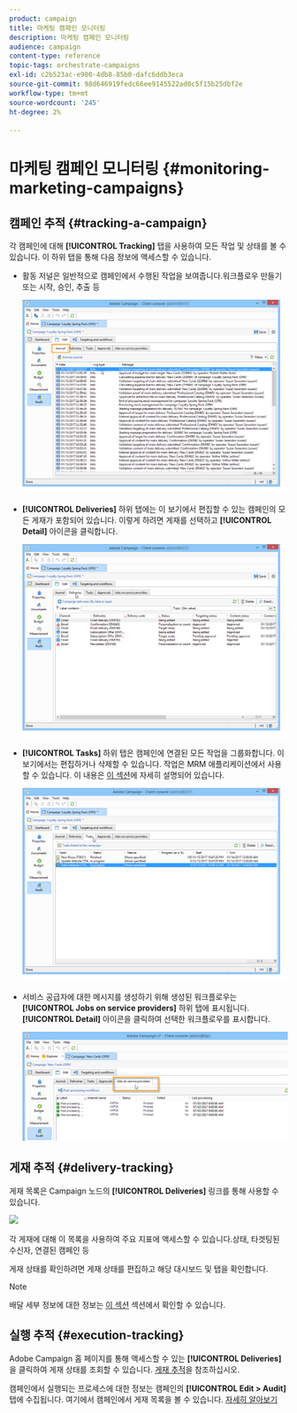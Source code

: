 ```yaml
---
product: campaign
title: 마케팅 캠페인 모니터링
description: 마케팅 캠페인 모니터링
audience: campaign
content-type: reference
topic-tags: orchestrate-campaigns
exl-id: c2b523ac-e900-4db8-85b0-dafc6ddb3eca
source-git-commit: 98d646919fedc66ee9145522ad0c5f15b25dbf2e
workflow-type: tm+mt
source-wordcount: '245'
ht-degree: 2%

---
```


# 마케팅 캠페인 모니터링 {#monitoring-marketing-campaigns}

## 캠페인 추적 {#tracking-a-campaign}

각 캠페인에 대해 **[!UICONTROL Tracking]** 탭을 사용하여 모든 작업 및 상태를 볼 수 있습니다. 이 하위 탭을 통해 다음 정보에 액세스할 수 있습니다.

* 활동 저널은 일반적으로 캠페인에서 수행된 작업을 보여줍니다.워크플로우 만들기 또는 시작, 승인, 추출 등

   ![](assets/s_ncs_user_op_edit_exe_tab_a.png)

* **[!UICONTROL Deliveries]** 하위 탭에는 이 보기에서 편집할 수 있는 캠페인의 모든 게재가 포함되어 있습니다. 이렇게 하려면 게재를 선택하고 **[!UICONTROL Detail]** 아이콘을 클릭합니다.

   ![](assets/s_ncs_user_op_edit_exe_tab_b.png)

* **[!UICONTROL Tasks]** 하위 탭은 캠페인에 연결된 모든 작업을 그룹화합니다. 이 보기에서는 편집하거나 삭제할 수 있습니다. 작업은 MRM 애플리케이션에서 사용할 수 있습니다. 이 내용은 [이 섹션](../../campaign/using/creating-and-managing-tasks.md)에 자세히 설명되어 있습니다.

   ![](assets/s_ncs_user_op_edit_exe_tab_e.png)

* 서비스 공급자에 대한 메시지를 생성하기 위해 생성된 워크플로우는 **[!UICONTROL Jobs on service providers]** 하위 탭에 표시됩니다. **[!UICONTROL Detail]** 아이콘을 클릭하여 선택한 워크플로우를 표시합니다.

   ![](assets/s_ncs_user_op_edit_exe_tab_d.png)

## 게재 추적 {#delivery-tracking}

게재 목록은 Campaign 노드의 **[!UICONTROL Deliveries]** 링크를 통해 사용할 수 있습니다.

![](assets/s_ncs_user_op_del_state_from_homepage.png)

각 게재에 대해 이 목록을 사용하여 주요 지표에 액세스할 수 있습니다.상태, 타겟팅된 수신자, 연결된 캠페인 등

게재 상태를 확인하려면 게재 상태를 편집하고 해당 대시보드 및 탭을 확인합니다.

>[!NOTE]
>
>배달 세부 정보에 대한 정보는 [이 섹션](../../delivery/using/about-message-tracking.md) 섹션에서 확인할 수 있습니다.

## 실행 추적 {#execution-tracking}

Adobe Campaign 홈 페이지를 통해 액세스할 수 있는 **[!UICONTROL Deliveries]** 을 클릭하여 게재 상태를 조회할 수 있습니다. [게재 추적](#delivery-tracking)을 참조하십시오.

캠페인에서 실행되는 프로세스에 대한 정보는 캠페인의 **[!UICONTROL Edit > Audit]** 탭에 수집됩니다. 여기에서 캠페인에서 게재 목록을 볼 수 있습니다. [자세히 알아보기](#tracking-a-campaign)
